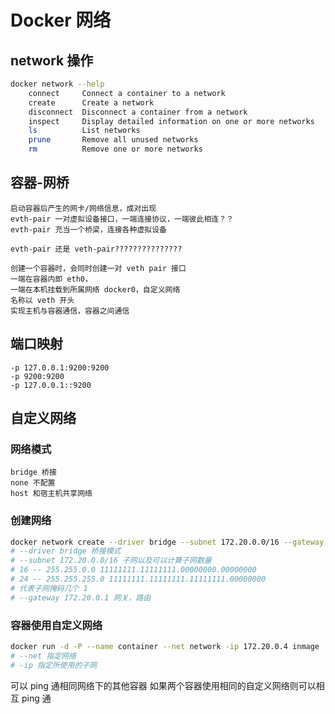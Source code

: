 # Docker 网络

## network 操作

```bash
docker network --help
    connect     Connect a container to a network
    create      Create a network
    disconnect  Disconnect a container from a network
    inspect     Display detailed information on one or more networks
    ls          List networks
    prune       Remove all unused networks
    rm          Remove one or more networks
```

## 容器-网桥

```text
启动容器后产生的网卡/网络信息，成对出现
evth-pair 一对虚拟设备接口，一端连接协议，一端彼此相连？？
evth-pair 充当一个桥梁，连接各种虚拟设备

evth-pair 还是 veth-pair???????????????

创建一个容器时，会同时创建一对 veth pair 接口
一端在容器内即 eth0，
一端在本机挂载到所属网络 docker0，自定义网络
名称以 veth 开头
实现主机与容器通信，容器之间通信
```

## 端口映射

```text
-p 127.0.0.1:9200:9200
-p 9200:9200
-p 127.0.0.1::9200
```

## 自定义网络

### 网络模式

```text
bridge 桥接
none 不配置
host 和宿主机共享网络
```

### 创建网络

```bash
docker network create --driver bridge --subnet 172.20.0.0/16 --gateway 172.20.0.1 mynet1
# --driver bridge 桥接模式
# --subnet 172.20.0.0/16 子网以及可以计算子网数量
# 16 -- 255.255.0.0 11111111.11111111.00000000.00000000
# 24 -- 255.255.255.0 11111111.11111111.11111111.00000000
# 代表子网掩码几个 1
# --gateway 172.20.0.1 网关，路由
```

### 容器使用自定义网络

```bash
docker run -d -P --name container --net network -ip 172.20.0.4 inmage
# --net 指定网络
# -ip 指定所使用的子网
```

可以 ping 通相同网络下的其他容器
如果两个容器使用相同的自定义网络则可以相互 ping 通
